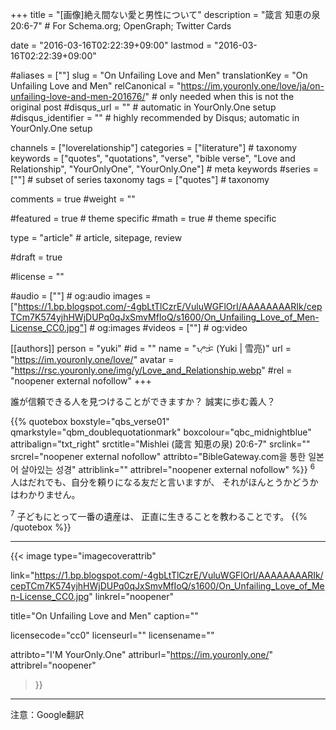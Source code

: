 +++
title = "[画像]絶え間ない愛と男性について"
description = "箴言 知恵の泉 20:6-7"	# For Schema.org; OpenGraph; Twitter Cards

date = "2016-03-16T02:22:39+09:00"
lastmod = "2016-03-16T02:22:39+09:00"

#aliases = [""]
slug = "On Unfailing Love and Men"
translationKey = "On Unfailing Love and Men"
relCanonical = "https://im.youronly.one/love/ja/on-unfailing-love-and-men-201676/"														# only needed when this is not the original post
#disqus_url = ""                                                    # automatic in YourOnly.One setup
#disqus_identifier = ""                                             # highly recommended by Disqus; automatic in YourOnly.One setup

channels = ["loverelationship"]
categories = ["literature"]														# taxonomy
keywords = ["quotes", "quotations", "verse", "bible verse", "Love and Relationship", "YourOnlyOne", "YourOnly.One"]															# meta keywords
#series = [""]																# subset of series taxonomy
tags = ["quotes"]																	# taxonomy

comments = true
#weight = ""

#featured = true															# theme specific
#math = true																	# theme specific

type = "article"                                                           # article, sitepage, review

#draft = true

#license = ""

#audio = [""]																# og:audio
images = ["https://1.bp.blogspot.com/-4gbLtTlCzrE/VuluWGFlOrI/AAAAAAAARIk/cepTCm7K574yjhHWjDUPq0qJxSmvMfIoQ/s1600/On_Unfailing_Love_of_Men-License_CC0.jpg"]    # og:images
#videos = [""]                                # og:video

[[authors]]
person = "yuki"
#id = ""
name = "ᜌᜓᜃᜒ (Yuki | 雪亮)"
url = "https://im.youronly.one/love/"
avatar = "https://rsc.youronly.one/img/y/Love_and_Relationship.webp"
#rel = "noopener external nofollow"
+++

誰が信頼できる人を見つけることができますか？ 誠実に歩む義人？

<!--more-->

{{% quotebox boxstyle="qbs_verse01" qmarkstyle="qbm_doublequotationmark" boxcolour="qbc_midnightblue" attribalign="txt_right" srctitle="Mishlei (箴言 知恵の泉) 20:6-7" srclink="" srcrel="noopener external nofollow" attribto="BibleGateway.com을 통한 일본어 살아있는 성경" attriblink="" attribrel="noopener external nofollow" %}}
<sup>6</sup> 人はだれでも、自分を頼りになる友だと言いますが、
それがほんとうかどうかはわかりません。

<sup>7</sup> 子どもにとって一番の遺産は、
正直に生きることを教わることです。
{{% /quotebox %}}

---

{{< image
  type="imagecoverattrib"

  link="https://1.bp.blogspot.com/-4gbLtTlCzrE/VuluWGFlOrI/AAAAAAAARIk/cepTCm7K574yjhHWjDUPq0qJxSmvMfIoQ/s1600/On_Unfailing_Love_of_Men-License_CC0.jpg"
  linkrel="noopener"

  title="On Unfailing Love and Men"
  caption=""

  licensecode="cc0"
  licenseurl=""
  licensename=""

  attribto="I'M YourOnly.One"
  attriburl="https://im.youronly.one/"
  attribrel="noopener"
>}}

---

注意：Google翻訳
